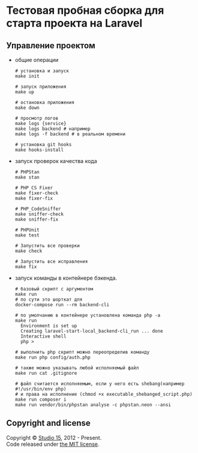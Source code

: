 # Тестовая пробная сборка для старта проекта на Laravel

## Управление проектом
- общие операции
    ```shell
    # установка и запуск
    make init
    
    # запуск приложения  
    make up
  
    # остановка приложения  
    make down
  
    # просмотр логов
    make logs {service}   
    make logs backend # например
    make logs -f backend # в реальном времени
  
    # установка git hooks 
    make hooks-install
    ```
- запуск проверок качества кода
    ```shell
    # PHPStan
    make stan

    # PHP CS Fixer
    make fixer-check
    make fixer-fix

    # PHP_CodeSniffer
    make sniffer-check
    make sniffer-fix
  
    # PHPUnit
    make test
  
    # Запустить все проверки  
    make check
  
    # Запустить все исправления  
    make fix
    ```
- запуск команды в контейнере бэкенда.
    ```shell
    # базовый скрипт с аргументом
    make run
    # по сути это шорткат для
    docker-compose run --rm backend-cli

    # по умолчанию в контейнере установлена команда php -a
    make run
      Environment is set up
      Creating laravel-start-local_backend-cli_run ... done
      Interactive shell
      php >

    # выполнить php скрипт можно переопределив команду
    make run php config/auth.php

    # также можно указывать любой исполняемый файл
    make run cat .gitignore
  
    # файл считается исполняемым, если у него есть shebang(например #!/usr/bin/env php)
    # и права на исполнение (chmod +x executable_shebanged_script.php)
    make run composer i
    make run vendor/bin/phpstan analyse -c phpstan.neon --ansi
    ```

## Copyright and license

Copyright © [Studio 15](http://15web.ru), 2012 - Present.   
Code released under [the MIT license](https://opensource.org/licenses/MIT).

